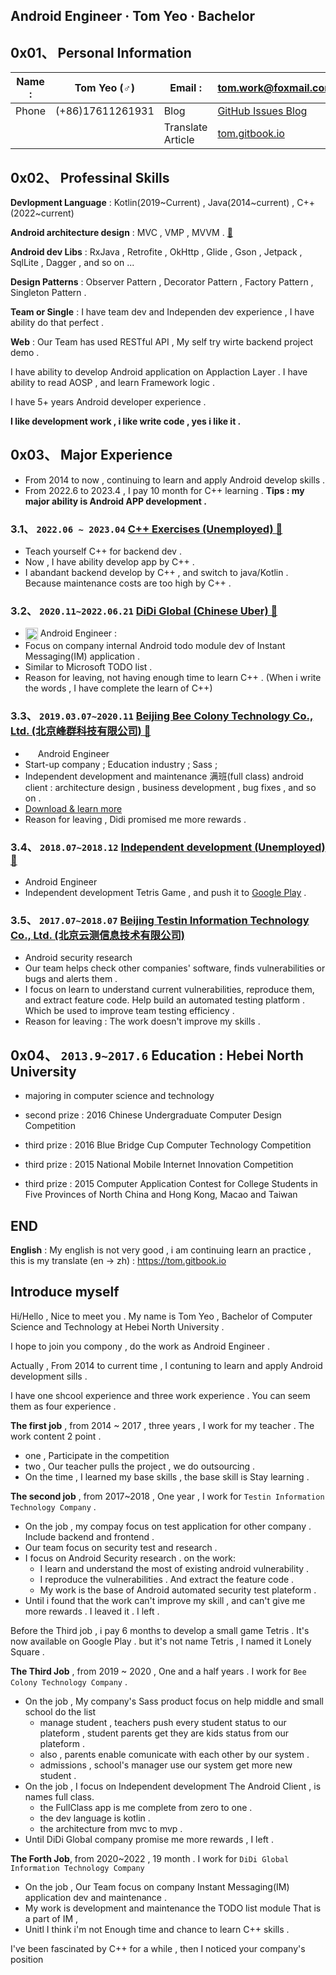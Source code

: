 

## Android Engineer  ·  Tom Yeo  ·  Bachelor  

## 0x01、 Personal Information


| Name :        | Tom Yeo (♂)      | Email :          | tom.work@foxmail.com |
| ------        | -----------      | -------          | -------------------- |
| Phone         | (+86)17611261931 | Blog             | [GitHub Issues Blog](https://github.com/TomGarden/tom-notes/issues) |
|               |                  | Translate Article| [tom.gitbook.io](https://tom.gitbook.io/) |

## 0x02、 Professinal Skills

**Devlopment Language** : Kotlin(2019~Current) , Java(2014~current) , C++(2022~current) 

**Android architecture design** : MVC , VMP , MVVM . [🔗](https://github.com/TomGarden/tom-notes/issues/178)

**Android dev Libs** : RxJava , Retrofite , OkHttp , Glide , Gson , Jetpack , SqlLite , Dagger ,  and so on ...

**Design Patterns** : Observer Pattern , Decorator Pattern , Factory Pattern , Singleton Pattern .

**Team or Single** : I have team dev and Independen dev experience , I have ability do that perfect .

**Web** : Our Team has used RESTful API , My self try wirte backend project demo .

I have ability to develop Android application on Applaction Layer . 
I have ability to read AOSP , and learn Framework logic . 

I have 5+ years Android developer experience . 

**I like development work , i like write code , yes i like it .**


## 0x03、 Major Experience

- From 2014 to now , continuing to learn and apply Android develop skills . 
- From 2022.6 to 2023.4 , I pay 10 month for C++ learning . **Tips : my major ability is Android APP development .**

### 3.1、 `2022.06 ~ 2023.04` [C++ Exercises (Unemployed) 🔗](https://github.com/TomGarden/nameless_carpool)
- Teach yourself C++ for backend dev . 
- Now , I have ability develop app by C++ . 
- I abandant backend develop by C++ , and switch to java/Kotlin . 
  Because maintenance costs are too high by C++ . 

### 3.2、 `2020.11~2022.06.21` [DiDi Global (Chinese Uber) 🔗](https://www.didiglobal.com/) 
- <img src="SRC/images/didi_logo.jpeg" width = "20" height = "20" style="vertical-align:text-top" />   Android Engineer :
- Focus on company internal Android todo module dev of Instant Messaging(IM) application .
- Similar to Microsoft TODO list . 
- Reason for leaving, not having enough time to learn C++ . 
  (When i write the words , I have complete the learn of C++)

### 3.3、 `2019.03.07~2020.11` [Beijing Bee Colony Technology Co., Ltd. (北京峰群科技有限公司) 🔗](https://manbanapp.com/)
- <img src="SRC/images/manban_fengqunkeji_logo.png" width = "16" height = "16" style="vertical-align:text-top" />   Android Engineer
- Start-up company ; Education industry ; Sass ;
- Independent development and maintenance 满班(full class) android client  : 
  architecture design , business development , bug fixes , and so on .
- [Download & learn more](https://manbanapp.cn/download)
- Reason for leaving , Didi promised me more rewards . 

### 3.4、 `2018.07~2018.12` [Independent development (Unemployed) 🔗](https://github.com/TomGarden/Tetris/releases/tag/1.5)
-  Android Engineer
- Independent development Tetris Game , and push it to [Google Play](https://play.google.com/store/apps/details?id=io.github.TomGarden.tetris) . 


### 3.5、 `2017.07~2018.07` [Beijing Testin Information Technology Co., Ltd. (北京云测信息技术有限公司)](https://sec-console.testin.cn/scan/list.htm)
- Android security research
- Our team helps check other companies' software, finds vulnerabilities or bugs and alerts them . 
- I focus on learn to understand current vulnerabilities, reproduce them, and extract feature code.
  Help build an automated testing platform . Which be used to improve team testing efficiency . 
- Reason for leaving : The work doesn't improve my skills . 

## 0x04、 `2013.9~2017.6` Education : Hebei North University

- majoring in computer science and technology

- second prize : 2016 Chinese Undergraduate Computer Design Competition 
- third  prize : 2016 Blue Bridge Cup Computer Technology Competition   
- third  prize : 2015 National Mobile Internet Innovation Competition   
- third  prize : 2015 Computer Application Contest for College Students in Five Provinces of North China and Hong Kong, Macao and Taiwan 

## END

**English** : My english is not very good , 
              i am continuing learn an practice , 
              this is my translate (en -> zh) : https://tom.gitbook.io


## Introduce myself

Hi/Hello , Nice to meet you . My name is Tom Yeo , Bachelor of Computer Science and Technology at Hebei North University . 

I hope to join you compony , do the work as Android Engineer . 

Actually , From 2014 to current time , I contuning to learn and apply Android development sills . 

I have one shcool experience and three work experience . You can seem them as four experience . 

**The first job** , from 2014 ~ 2017 , three years , I work for my teacher . The work content 2 point . 
- one , Participate in the competition
- two , Our teacher pulls the project , we do outsourcing . 
- On the time , I learned my base skills , the base skill is Stay learning . 

**The second job** , from 2017~2018 , One year , I work for `Testin Information Technology Company` . 
- On the job , my compay focus on test application for other company . Include backend and frontend . 
- Our team focus on security test and research . 
- I focus on Android Security research . on the work:
   - I learn and understand the most of existing android vulnerability . 
   - I reproduce the vulnerabilities . And extract the feature code . 
   - My work is the base of Android automated security test plateform . 
- Until i found that the work can't improve my skill , and can't give me more rewards . 
  I leaved it . I left . 


Before the Third job , i pay 6 months to develop a small game Tetris . 
It's now available on Google Play . but it's not name Tetris , I named it Lonely Square .


**The Third Job** , from 2019 ~ 2020 , One and a half years . I work for `Bee Colony Technology Company` . 
- On the job , My company's Sass product focus on help middle and small school do the list 
    - manage student , teachers push every student status to our plateform , 
      student parents get they are kids status from our plateform . 
    - also , parents enable comunicate with each other by our system . 
    - admissions , school's manager use our system get more new student . 
- On the job , I focus on Independent development The Android Client , is names full class. 
    - the FullClass app is me complete from zero to one . 
    - the dev language is kotlin . 
    - the architecture from mvc to mvp . 
- Until DiDi Global company promise me more rewards , I left . 

**The Forth Job**, from 2020~2022 , 19 month  . I work for `DiDi Global Information Technology Company`
- On the job , Our Team focus on company Instant Messaging(IM) application dev and maintenance . 
- My work is development and maintenance the TODO list module That is a part of IM , 
- Unitl I think i'm not Enough time and chance to learn C++ skills . 


I've been fascinated by C++ for a while , then I noticed your company's position